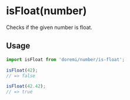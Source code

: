 # isFloat(number)

Checks if the given number is float.

## Usage

```js
import isFloat from 'doremi/number/is-float';

isFloat(42);
// => false

isFloat(42.42);
// => true
```